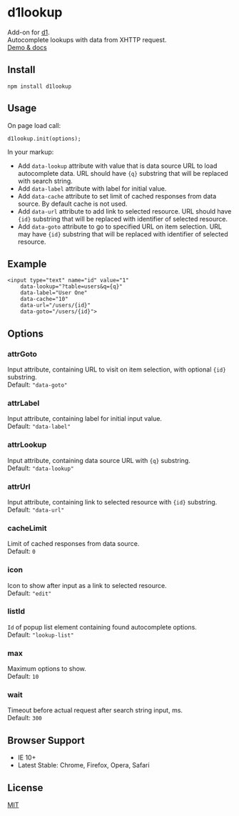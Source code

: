 # d1lookup

Add-on for [d1](https://github.com/vvvkor/d1).  
Autocomplete lookups with data from XHTTP request.  
[Demo & docs](https://vvvkor.github.io/d1#lookup)

## Install

```
npm install d1lookup
```

## Usage

On page load call:
```
d1lookup.init(options);
```

In your markup:
* Add ``data-lookup`` attribute with value that is data source URL to load autocomplete data. URL should have ``{q}`` substring that will be replaced with search string.
* Add ``data-label`` attribute with label for initial value.
* Add ``data-cache`` attribute to set limit of cached responses from data source. By default cache is not used.
* Add ``data-url`` attribute to add link to selected resource. URL should have ``{id}`` substring that will be replaced with identifier of selected resource.
* Add ``data-goto`` attribute to go to specified URL on item selection. URL may have ``{id}`` substring that will be replaced with identifier of selected resource.

## Example

```
<input type="text" name="id" value="1"
	data-lookup="?table=users&q={q}"
	data-label="User One"
	data-cache="10"
	data-url="/users/{id}"
	data-goto="/users/{id}">
```

## Options

### attrGoto

Input attribute, containing URL to visit on item selection, with optional ``{id}`` substring.  
Default: ``"data-goto"``

### attrLabel

Input attribute, containing label for initial input value.  
Default: ``"data-label"``

### attrLookup

Input attribute, containing data source URL with ``{q}`` substring.  
Default: ``"data-lookup"``

### attrUrl

Input attribute, containing link to selected resource with ``{id}`` substring.  
Default: ``"data-url"``

### cacheLimit

Limit of cached responses from data source.  
Default: ``0``

### icon

Icon to show after input as a link to selected resource.  
Default: ``"edit"``

### listId

``Id`` of popup list element containing found autocomplete options.  
Default: ``"lookup-list"``

### max

Maximum options to show.  
Default: ``10``

### wait

Timeout before actual request after search string input, ms.  
Default: ``300``

## Browser Support

* IE 10+
* Latest Stable: Chrome, Firefox, Opera, Safari

## License

[MIT](./LICENSE)
